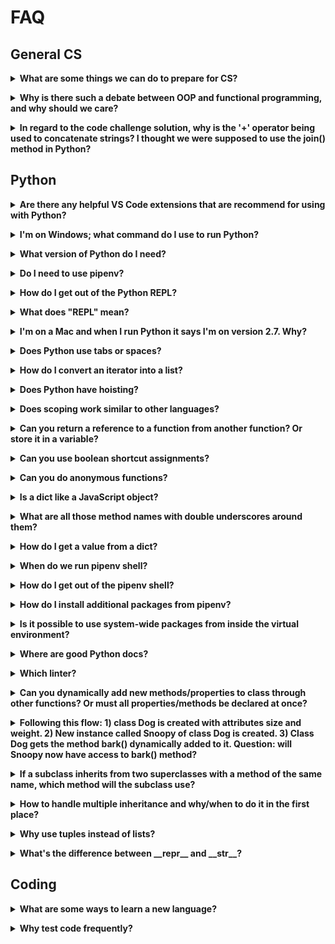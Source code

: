 # FAQ

## General CS

<p><details><summary><b>What are some things we can do to prepare for CS?</b></summary><p>

* [CS Wiki](https://github.com/LambdaSchool/CS-Wiki/wiki)
* [Polya's Problem Solving Techniques](https://github.com/LambdaSchool/CS-Wiki/wiki/Polya%27s-Problem-Solving-Techniques)
* [Solving Programming Problems](https://github.com/LambdaSchool/CS-Wiki/wiki/Solving-Programming-Problems)
* [CS Reading List](https://github.com/LambdaSchool/CS-Wiki/wiki/Computer-Science-Reading-List)
* [How to Google effectively](https://github.com/LambdaSchool/CS-Wiki/wiki/How-to-Google-Effectively)
* [How to read specs and code](https://github.com/LambdaSchool/CS-Wiki/wiki/How-to-Read-Specifications-and-Code)
* [Command line primer](https://github.com/LambdaSchool/CS-Wiki/wiki/Command-Line-Primer)
* [Coding style guidelines](https://github.com/LambdaSchool/CS-Wiki/wiki/CS-Coding-Style-Guidelines)
</p></details></p>

<p><details><summary><b>Why is there such a debate between OOP and functional programming, and why should we care?</b></summary><p>

There are a lot of [programming
paradigms](https://en.wikipedia.org/wiki/Programming_paradigm) and they all have
their strengths and weaknesses when it comes to solving different types of
problems.

People can be quite opinionated about their favorites, but it's important to
remember that no one language or paradigm is the right tool for all jobs. And,
additionally, that virtually all problems can be solved in any of the
declarative or imperative paradigms. (Some might produce cleaner, more elegant
code for a particular problem.)

Paradigms are the hardest thing to learn because you often have to take all the
knowledge you have about solving a problem in another paradigm and throw it out
the window. You have to learn new patterns and techniques to be effective.

But we encourage this kind of learning because most popular languages are to
some degree _multi-paradigm_, and the more techniques you know from more
paradigms, the more effective you are in that multi-paradigm langage.

</p></details></p>

<p><details><summary><b>In regard to the code challenge solution, why is the '+' operator being used to concatenate strings? I thought we were supposed to use the join() method in Python? </b></summary><p>

Using `join()` to join large numbers of strings is definitely faster in Python
than using the `+` operator to do it. The reason is that every time you `join()`
or use the `+` operator, a new string is created. So if you only have to
`join()` once, versus using `+` hundreds of times, you'll run faster.

That said, if you want to use the `join()` approach, you'll have to have all
your strings in a list, which uses more memory than just having the two or three
that you need at a time to use `+`. So there's a tradeoff.

Another tradeoff might be in readability. It might be easier to read the `+`
version. That's worth something.

Finally, if `+` is fast enough for this case, it might not be worth the time to
bother with making a list of strings to `join()`.

* [Speed comparison with different ways of concatenating strings](https://waymoot.org/home/python_string/)
</p></details></p>

## Python

<p><details><summary><b>Are there any helpful VS Code extensions that are recommend for using with Python?</b></summary><p>

* [Official VS Code Python Extension](https://code.visualstudio.com/docs/languages/python)
</p></details></p>

<p><details><summary><b>I'm on Windows; what command do I use to run Python?</b></summary><p>

If you're running in PowerShell or cmd, use:

```
py
```

If in bash, use `python` or `python3`.
</p></details></p>

<p><details><summary><b>What version of Python do I need?</b></summary><p>

You should have version 3.7 or higher. Test with:

```shell
python --version
```
</p></details></p>


<p><details><summary><b>Do I need to use pipenv?</b></summary><p>

You should. Good Python devs know how.
</p></details></p>


<p><details><summary><b>How do I get out of the Python REPL?</b></summary><p>

Hit `CTRL-D`. This is the way End-Of-File is signified in Unix-likes.
</p></details></p>


<p><details><summary><b>What does "REPL" mean?</b></summary><p>

_Read, Evaluate, Print Loop_.

It reads your input, evaluates it, and prints the result. And loops.
</p></details></p>

<p><details><summary><b>I'm on a Mac and when I run Python it says I'm on version 2.7. Why?</b></summary><p>

Macs come with version 2.7 by default. You'll need to install version 3.

And preferable use `pipenv` after that.
</p></details></p>

<p><details><summary><b>Does Python use tabs or spaces?</b></summary><p>

[PEP 8](https://www.python.org/dev/peps/pep-0008/) says four spaces.
</p></details></p>

<p><details><summary><b>How do I convert an iterator into a list?</b></summary><p>

Cast it:

```python
list(range(5))
```

produces:

```python
[0, 1, 2, 3, 4]
```
</p></details></p>

<p><details><summary><b>Does Python have hoisting?</b></summary><p>

No.

[What is hoisting?](https://developer.mozilla.org/en-US/docs/Glossary/Hoisting)
</p></details></p>

<p><details><summary><b>Does scoping work similar to other languages?</b></summary><p>

Generally, and also not really. Variables are either global or function-local.

Since there are no declarations, there's no block-level scope.

It is similar to `var` in JavaScript.
</p></details></p>

<p><details><summary><b>Can you return a reference to a function from another function? Or store it in a variable?</b></summary><p>

Yes. Functions are [first-class citizens](https://en.wikipedia.org/wiki/First-class_citizen).
</p></details></p>

<p><details><summary><b>Can you use boolean shortcut assignments?</b></summary><p>

Yes, you can. This is common in Perl and JavaScript, but it's not particularly [idiomatic](https://en.wikipedia.org/wiki/Programming_idiom) in Python.

```python
x = SomethingFalsey or 5
```
</p></details></p>

<p><details><summary><b>Can you do anonymous functions?</b></summary><p>

You can use `lambda` for simple functions:

```python
adder = lambda x, y: x + y

adder(4, 5)   # 9

do_some_math(4, 5, lambda x, y: y - x)
```
</p></details></p>

<p><details><summary><b>Is a dict like a JavaScript object?</b></summary><p>

Sort of.

The syntax is different, though. In Python you must use `[]` notation to access elements. And you must use `"` around the key names.
</p></details></p>

<p><details><summary><b>What are all those method names with double underscores around them?</b></summary><p>

Those are function you typically don't need to use, but can override or call if you wish.

Most commonly used are:

* `__init__()` is the constructor for objects
* `__str__()` returns a string representation of the object
* `__repr__()` returns a string representation of the object, for debugging
</p></details></p>

<p><details><summary><b>How do I get a value from a dict?</b></summary><p>

```python
d = {
    "a": 2,
    "b": 3
}

print(d["a"])
```

You don't use dot notation.
</p></details></p>

<p><details><summary><b>When do we run pipenv shell?</b></summary><p>

`pipenv shell` puts you into your work environment. When you're ready to work, or run the code, or install new dependencies, you should be in your pipenv shell.
</p></details></p>

<p><details><summary><b>How do I get out of the pipenv shell?</b></summary><p>

Type `exit`.
</p></details></p>

<p><details><summary><b>How do I install additional packages from pipenv?</b></summary><p>

```shell
pipenv install packagename
```
</p></details></p>

<p><details><summary><b>Is it possible to use system-wide packages from inside the virtual environment?</b></summary><p>

This is [not recommended](https://pipenv.readthedocs.io/en/latest/diagnose/#no-module-named-module-name).
</p></details></p>

<p><details><summary><b>Where are good Python docs?</b></summary><p>

* [Official documentation](https://docs.python.org/3/) tutorial and library reference.

The official docs might be hard to read at first, but you'll get used to them
quickly
</p></details></p>

<p><details><summary><b>Which linter?</b></summary><p>

Pylint or Flake8. The latter seems to be a bit more popular.
</p></details></p>

<p><details><summary><b>Can you dynamically add new methods/properties to class through other functions? Or must all properties/methods be declared at once?</b></summary><p>

You can add them dynamically at runtime, but you have to add them to the class itself:

```python
class Foo():
    pass

f = Foo()

Foo.x = 12  # Dynamically add property to class

f.x == 12 # True!

def a_method(self):
    print("Hi")

Foo.hi = a_method  # Dynamically add method to class

f.hi()   # Prints "Hi"
```

This is not a common thing to see in Python, however.
</p></details></p>

<p><details><summary><b>Following this flow: 1) class Dog is created with attributes size and weight. 2) New instance called Snoopy of class Dog is created. 3) Class Dog gets the method bark() dynamically added to it. Question: will Snoopy now have access to bark() method?</b></summary><p>

Yes.
</p></details></p>

<p><details><summary><b>If a subclass inherits from two superclasses with a method of the same name, which method will the subclass use?</b></summary><p>

The answer to this is twofold:

1. Lots of devs and shops frown on multiple inheritance, so maybe just don't do
   it.
   ([Discussion](https://softwareengineering.stackexchange.com/questions/218458/is-there-any-real-reason-multiple-inheritance-is-hated))

2. As for the order in which methods of the same name are resolved, check out
   the [MRO Algorithm](https://en.wikipedia.org/wiki/C3_linearization) which is
   what Python uses.
</p></details></p>


<p><details><summary><b>How to handle multiple inheritance and why/when to do it in the first place?</b></summary><p>

```python
class Base1:
    pass

class Base2:
    pass

class Derived(Base1, Base2):  # Multiple inheritance
    pass
```

Sometimes multiple inheritance can lead to elegant solutions when a subclass
needs attributes from multiple, otherwise-unrelated parent classes.

However, [a lot of people find it's not worth the
trouble](https://softwareengineering.stackexchange.com/questions/218458/is-there-any-real-reason-multiple-inheritance-is-hated))
and opt for other solutions, like composition.
</p></details></p>

<p><details><summary><b>Why use tuples instead of lists?</b></summary><p>

* Tuples are immutable. There's a school of thought that says bugs can be reduced if you make as many things immutable as you can.
* Tuples are faster than lists to access.
* Some tuples (containing primitive types), can be used as `dict` keys.
</p></details></p>

<p><details><summary><b>What's the difference between __repr__ and __str__?</b></summary><p>

Generally speaking, ```__repr__``` is the string a dev would want to see if they
dumped an object to the screen. ```__str__``` is the string a user would want to
see if the object were `print()`ed.

The output of ```__repr__``` should be _valid Python code that can reproduce the
object_.

```python
class Goat:
    def __init__(self, leg_count):
        self.leg_count = leg_count

    def __repr__(self):
        return f'Goat(leg_count={self.leg_count})'

    def __str__(self):
        return f'a goat with {self.leg_count} legs'
```

In action:

```screen
>>> g = Goat(4)
>>> str(g)
'a goat with 4 legs'
>>> g
Goat(leg_count=4)
>>> Goat(leg_count=4)
Goat(leg_count=4)
```
</p></details></p>

## Coding

<p><details><summary><b>What are some ways to learn a new language?</b></summary><p>

* Figure out how variables and functions work.
* Build small toy programs to test individual features.
* Build a larger project that exercises many features.
* Don't get frustrated! Treat the problem like a curiosity, a thing to be studied.
* Do small tutorials or code-alongs.
* Find docs you like.
* Learn the differences between this language and one you know.
* Learn this language's way of doing the things you know.

Things to look for in the new language:

* Collections (arrays, vectors, dictionaries)
* Data types
* Iterators
* Flow control (if, while, loops, etc)
* Functions
* etc.

</p></details></p>

<p><details><summary><b>Why test code frequently?</b></summary><p>

It's often better to make progress in small increments than to write a bunch of
stuff and test it in one go.

Also, it's easier to stay motivated if you spend 10 minutes getting a first
version going, even if it's missing 99% of its features, and then starting to
iterate on that.
</p></details></p>
